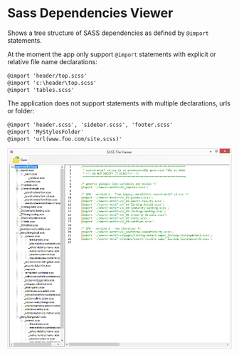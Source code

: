 # Sass Dependencies Viewer
Shows a tree structure of SASS dependencies as defined by `@import` statements.

At the moment the app only support `@import` statements with explicit or relative file name declarations:

```
@import 'header/top.scss'
@import 'c:\header\top.scss'
@import 'tables.scss'
```


The application does not support statements with multiple declarations, urls or folder: 

```
@import 'header.scss', 'sidebar.scss', 'footer.scss'
@import 'MyStylesFolder'
@import 'url(www.foo.com/site.scss)'
```

![Screenshot](/misc/sassfileviewer.png)
